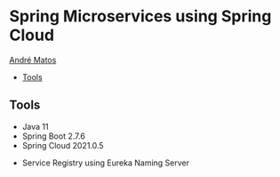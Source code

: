 # Spring Microservices using Spring Cloud

[André Matos](https://www.linkedin.com/in/andre-matos98/)

- [Tools](#tools)

## Tools <a name="tools"></a>
* Java 11
* Spring Boot 2.7.6
* Spring Cloud 2021.0.5
- Service Registry using Eureka Naming Server
